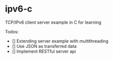 # ipv6-c
TCP/IPv6 client server example in C for learning

Todos:
- [] Extending server example with multithreading
- [] Use JSON as transferred data
- [] Implement RESTful server api 
